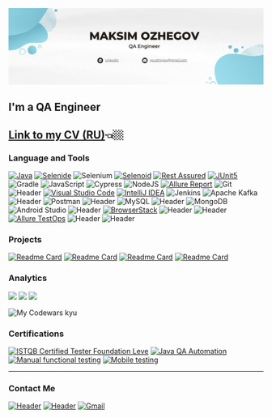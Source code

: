 [![Header](https://github.com/ozhegov/ozhegov/blob/main/assets/banner.png)](http://www.linkedin.com/in/maksim-ozhegov)
## I'm a QA Engineer

[Link to my CV (RU)]()👈🏼
--

### Language and Tools

[![Java](https://custom-icon-badges.demolab.com/badge/-Java-%23ED8B00?style=for-the-badge&logo=java-icon_123&logoColor=white)](#)
[![Selenide](https://custom-icon-badges.demolab.com/badge/-Selenide-%23e4e4e4?style=for-the-badge&logo=selenide)](#)
![Selenium](https://img.shields.io/badge/selenium-%2343B02A?style=for-the-badge&logo=selenium&logoColor=white&color=%2343B02A)
[![Selenoid](https://custom-icon-badges.demolab.com/badge/-Selenoid-%23e4e4e4?style=for-the-badge&logo=selenoid&color=%230084c8&logoColor=white)](#)
[![Rest Assured](https://custom-icon-badges.demolab.com/badge/-REST%20Assured-%23e4e4e4?style=for-the-badge&logo=rest_assured)](#)
[![JUnit5](https://custom-icon-badges.demolab.com/badge/-JUnit5-%23dc524a?style=for-the-badge&logo=junit5)](#)
![Gradle](https://img.shields.io/badge/Gradle-02303A.svg?style=for-the-badge&logo=Gradle&logoColor=white)
![JavaScript](https://img.shields.io/badge/javascript-%23F7DF1E?style=for-the-badge&logo=javascript&logoColor=white&color=%23F7DF1E)
![Cypress](https://img.shields.io/badge/-cypress-%23ffffff?style=for-the-badge&logo=cypress&logoColor=058a5e)
![NodeJS](https://img.shields.io/badge/node.js-6DA55F?style=for-the-badge&logo=nodedotjs&logoColor=white)
[![Allure Report](https://custom-icon-badges.demolab.com/badge/-Allure%20Report-000000?style=for-the-badge&logo=allure_report)](#)
![Git](https://img.shields.io/badge/GIT-E44C30?style=for-the-badge&logo=git&logoColor=white)
![Header](https://img.shields.io/badge/Github-090909?style=for-the-badge&logo=github&logoColor=ffffff)
[![Visual Studio Code](https://custom-icon-badges.demolab.com/badge/Visual%20Studio%20Code-0078d7.svg?style=for-the-badge&logo=vsc&logoColor=white)](#)
[![IntelliJ IDEA](https://img.shields.io/badge/IntelliJIDEA-%238756a9.svg?style=for-the-badge&logo=intellij-idea&logoColor=white)](#)
![Jenkins](https://img.shields.io/badge/jenkins-d33833?style=for-the-badge&logo=jenkins&logoColor=black)
![Apache Kafka](https://img.shields.io/badge/Apache%20Kafka-%23e4e4e4?style=for-the-badge&logo=apachekafka&logoColor=black)
![Header](https://img.shields.io/badge/Kibana-37a595?style=for-the-badge&logo=kibana&logoColor=black)
![Postman](https://img.shields.io/badge/Postman-%23FF6C37?style=for-the-badge&logo=postman&logoColor=white)
![Header](https://img.shields.io/badge/Swagger-57936e?style=for-the-badge&logo=swagger&logoColor=7ede2b)
![MySQL](https://img.shields.io/badge/mysql-%234479A1?style=for-the-badge&logo=mysql&logoColor=white&color=%234479A1)
![Header](https://img.shields.io/badge/Clickhouse-090909?style=for-the-badge&logo=clickhouse&logoColor=fcff74)
![MongoDB](https://img.shields.io/badge/MongoDB-%234ea94b.svg?style=for-the-badge&logo=mongodb&logoColor=white)
![Android Studio](https://img.shields.io/badge/android%20studio-346ac1?style=for-the-badge&logo=android%20studio&logoColor=white)
![Header](https://img.shields.io/badge/Appium-%23662d91?style=for-the-badge&logo=appium&logoColor=white)
[![BrowserStack](https://custom-icon-badges.demolab.com/badge/-BrowserStack-%23e4e4e4?style=for-the-badge&logo=browserstack)](#)
![Header](https://img.shields.io/badge/CharlesProxy-%23358c96?style=for-the-badge&logo=charles&logoColor=ffffff)
![Header](https://img.shields.io/badge/Jira-2674f2?style=for-the-badge&logo=Jira&logoColor=white)
[![Allure TestOps](https://custom-icon-badges.demolab.com/badge/-Allure%20TestOps-%23e4e4e4?style=for-the-badge&logo=allure)](#)
![Header](https://img.shields.io/badge/Confluence-%23227ffa?style=for-the-badge&logo=confluence&logoColor=white)
![Header](https://img.shields.io/badge/Redmine-%23e4e4e4?style=for-the-badge&logo=redmine&logoColor=c61e04)

### Projects

[![Readme Card](https://github-readme-stats.vercel.app/api/pin/?username=ozhegov&repo=vikunja_tests)](https://github.com/ozhegov/vikunja_tests)
[![Readme Card](https://github-readme-stats.vercel.app/api/pin/?username=ozhegov&repo=universe_data_ui_tests)](https://github.com/ozhegov/universe_data_ui_tests)
[![Readme Card](https://github-readme-stats.vercel.app/api/pin/?username=ozhegov&repo=vikunja_api_owner_HW)](https://github.com/ozhegov/vikunja_api_owner_HW)
[![Readme Card](https://github-readme-stats.vercel.app/api/pin/?username=ozhegov&repo=qa_guru_27_mobile_testing_HW)](https://github.com/ozhegov/qa_guru_27_mobile_testing_HW)

### Analytics
![](http://github-profile-summary-cards.vercel.app/api/cards/stats?username=ozhegov&theme=city_lights)
![](http://github-profile-summary-cards.vercel.app/api/cards/repos-per-language?username=ozhegov&theme=city_lights)
![](http://github-profile-summary-cards.vercel.app/api/cards/profile-details?username=ozhegov&theme=city_lights)

<picture>
 <img alt="My Codewars kyu" src="https://www.codewars.com/users/max.ozhegov/badges/large">
</picture>

### Certifications

[![ISTQB Certified Tester Foundation Leve](https://custom-icon-badges.demolab.com/badge/-ISTQB%20Certified%20Tester-%23e4e4e4?style=for-the-badge&logo=istqb)](https://drive.google.com/file/d/1VjgBD7u8wU9qgtkkL1flbF-oNzeg1hKs/view?usp=sharing)
[![Java QA Automation](https://custom-icon-badges.demolab.com/badge/-Java%20QA%20Automation-%23e4e4e4?style=for-the-badge&logo=java-icon_123)](https://drive.google.com/file/d/1CFOElH9aSRXzG5kwW9dje4y-vlEt1uM8/view?usp=sharing)
[![Manual functional testing](https://custom-icon-badges.demolab.com/badge/-Manual%20Functional%20Testing-%23e4e4e4?style=for-the-badge&logo=bug&logoColor=black)](https://drive.google.com/file/d/1VdWyfk5wJm07I09rRb8f0iy8hidc6OBl/view?usp=sharing)
[![Mobile testing](https://custom-icon-badges.demolab.com/badge/-Mobile%20Testing-%23e4e4e4?style=for-the-badge&logo=cell-phone-)](https://stepik.org/cert/2437577)

---

### Contact Me 

[![Header](https://img.shields.io/badge/Telegram-2CA5E0?style=for-the-badge&logo=telegram&logoColor=white)](https://t.me/ozhegov)
[![Header](https://img.shields.io/badge/LinkedIn-0077B5?style=for-the-badge&logo=linkedin&logoColor=white)](http://www.linkedin.com/in/maksim-ozhegov)
[![Gmail](https://img.shields.io/badge/Email-D14836?style=for-the-badge&logo=gmail&logoColor=white)](mailto:qa.ozhegov@gmail.com)
